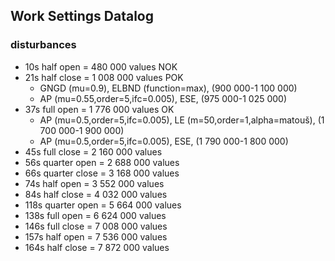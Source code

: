 ## Work Settings Datalog
### disturbances
- 10s half open  = 480 000 values  NOK
- 21s half close = 1 008 000 values POK
  - GNGD (mu=0.9), ELBND (function=max), (900 000-1 100 000)
  - AP (mu=0.55,order=5,ifc=0.005), ESE, (975 000-1 025 000)
- 37s full open  = 1 776 000 values OK
    - AP (mu=0.5,order=5,ifc=0.005), LE (m=50,order=1,alpha=matouš), (1 700 000-1 900 000)
    - AP (mu=0.5,order=5,ifc=0.005), ESE, (1 790 000-1 800 000)
- 45s full close = 2 160 000 values
- 56s quarter open = 2 688 000 values
- 66s quarter close = 3 168 000 values
- 74s half open = 3 552 000 values
- 84s half close = 4 032 000 values
- 118s quarter open = 5 664 000 values
- 138s full open = 6 624 000 values
- 146s full close = 7 008 000 values
- 157s half open = 7 536 000 values
- 164s half close = 7 872 000 values

